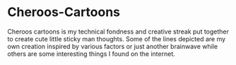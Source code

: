 # Cheroos-Cartoons
Cheroos cartoons is my technical fondness and creative streak put together to create
cute little sticky man thoughts. 
Some of the lines depicted are my own creation inspired by various factors or just another 
brainwave while others are some interesting things I found on the internet.
